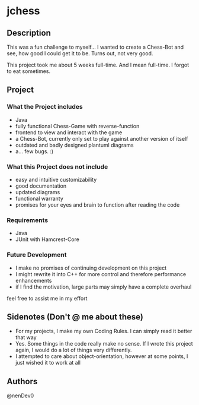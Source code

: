 # jchess

## Description

This was a fun challenge to myself... I wanted to create a Chess-Bot and see, how good I could get it to be.
Turns out, not very good.

This project took me about 5 weeks full-time. And I mean full-time.
I forgot to eat sometimes.

## Project

### What the Project includes

- Java
- fully functional Chess-Game with reverse-function
- frontend to view and interact with the game
- a Chess-Bot, currently only set to play against another version of itself
- outdated and badly designed plantuml diagrams
- a... few bugs. :)


### What this Project does not include

- easy and intuitive customizability
- good documentation
- updated diagrams
- functional warranty
- promises for your eyes and brain to function after reading the code

### Requirements

- Java
- JUnit with Hamcrest-Core


### Future Development

- I make no promises of continuing development on this project
- I might rewrite it into C++ for more control and therefore performance enhancements
- if I find the motivation, large parts may simply have a complete overhaul

feel free to assist me in my effort


## Sidenotes (Don't @ me about these)

- For my projects, I make my own Coding Rules. I can simply read it better that way
- Yes. Some things in the code really make no sense. If I wrote this project again, I would do a lot of things very differently.
- I attempted to care about object-orientation, however at some points, I just wished it to work at all

## Authors
@nenDev0
